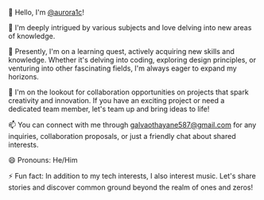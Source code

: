 👋 Hello, I'm [@aurora1c](https://github.com/aurora1c)!

👀 I'm deeply intrigued by various subjects and love delving into new areas of knowledge.

🌱 Presently, I'm on a learning quest, actively acquiring new skills and knowledge. Whether it's delving into coding, exploring design principles, or venturing into other fascinating fields, I'm always eager to expand my horizons.

💞️ I'm on the lookout for collaboration opportunities on projects that spark creativity and innovation. If you have an exciting project or need a dedicated team member, let's team up and bring ideas to life!

📫 You can connect with me through [galvaothayane587@gmail.com](mailto:galvaothayane587@gmail.com) for any inquiries, collaboration proposals, or just a friendly chat about shared interests.

😄 Pronouns: He/Him

⚡ Fun fact: In addition to my tech interests, I also interest music. Let's share stories and discover common ground beyond the realm of ones and zeros!
